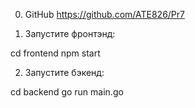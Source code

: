 0) GitHub
https://github.com/ATE826/Pr7

1) Запустите фронтэнд:

cd frontend
npm start  

2) Запустите бэкенд:

cd backend
go run main.go